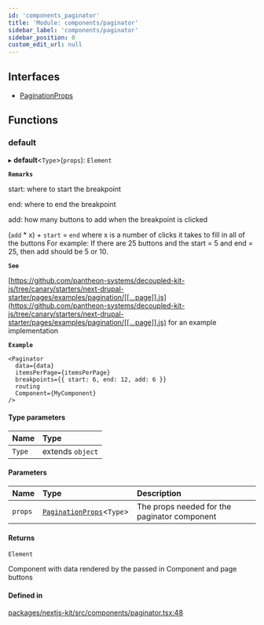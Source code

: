 ```yaml
---
id: 'components_paginator'
title: 'Module: components/paginator'
sidebar_label: 'components/paginator'
sidebar_position: 0
custom_edit_url: null
---
```


## Interfaces

- [PaginationProps](../interfaces/components_paginator.PaginationProps.md)

## Functions

### default

▸ **default**<`Type`\>(`props`): `Element`

**`Remarks`**

start: where to start the breakpoint

end: where to end the breakpoint

add: how many buttons to add when the breakpoint is clicked

(`add` \* x) + `start` = `end` where x is a number of clicks it takes to fill in
all of the buttons For example: If there are 25 buttons and the start = 5 and
end = 25, then add should be 5 or 10.

**`See`**

[https://github.com/pantheon-systems/decoupled-kit-js/tree/canary/starters/next-drupal-starter/pages/examples/pagination/[[...page]].js](https://github.com/pantheon-systems/decoupled-kit-js/tree/canary/starters/next-drupal-starter/pages/examples/pagination/[[...page]].js)
for an example implementation

**`Example`**

```
<Paginator
  data={data}
  itemsPerPage={itemsPerPage}
  breakpoints={{ start: 6, end: 12, add: 6 }}
  routing
  Component={MyComponent}
/>
```

#### Type parameters

| Name   | Type             |
| :----- | :--------------- |
| `Type` | extends `object` |

#### Parameters

| Name    | Type                                                                                | Description                                  |
| :------ | :---------------------------------------------------------------------------------- | :------------------------------------------- |
| `props` | [`PaginationProps`](../interfaces/components_paginator.PaginationProps.md)<`Type`\> | The props needed for the paginator component |

#### Returns

`Element`

Component with data rendered by the passed in Component and page buttons

#### Defined in

[packages/nextjs-kit/src/components/paginator.tsx:48](https://github.com/CobyPear/decoupled-kit-js/blob/1d4dd35e/packages/nextjs-kit/src/components/paginator.tsx#L48)
